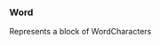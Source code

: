 ### <a id="McUtils.McUtils.Parsers.RegexPatterns.Word">Word</a>
Represents a block of WordCharacters


